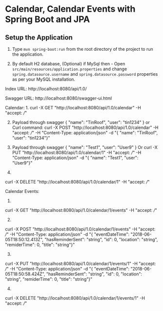# Calendar, Calendar Events with Spring Boot and JPA

## Setup the Application

1. Type `mvn spring-boot:run` from the root directory of the project to run the application.

2. By default H2 database, (Optional) if MySql then - Open `src/main/resources/application.properties` and change `spring.datasource.username` and `spring.datasource.password` properties as per your MySQL installation.

Index URL: 
http://localhost:8080/api/1.0/

Swagger URL:
http://localhost:8080/swagger-ui.html

Calendar:
1.
curl -X GET "http://localhost:8080/api/1.0/calendar" -H "accept: */*"


2. Payload through swagger
{
  "name": "TinRoof",
  "user": "tin1234"
}
or Curl command:
curl -X POST "http://localhost:8080/api/1.0/calendar" -H "accept: */*" -H "Content-Type: application/json" -d "{ \"name\": \"TinRoof\", \"user\": \"tin1234\"}"

3. Payload through swagger
{
  "name": "Test1",
  "user": "User9"
}
Or 
curl -X PUT "http://localhost:8080/api/1.0/calendar/1" -H "accept: */*" -H "Content-Type: application/json" -d "{ \"name\": \"Test1\", \"user\": \"User9\"}"

4.
curl -X DELETE "http://localhost:8080/api/1.0/calendar/1" -H "accept: */*"

Calendar Events:

1.
curl -X GET "http://localhost:8080/api/1.0/calendar/1/events" -H "accept: */*"

2.
curl -X POST "http://localhost:8080/api/1.0/calendar/1/events" -H "accept: */*" -H "Content-Type: application/json" -d "{ \"eventDateTime\": \"2018-06-05T18:50:12.413Z\", \"hasReminderSent\": \"string\", \"id\": 0, \"location\": \"string\", \"remiderTime\": 0, \"title\": \"string\"}"

3.
curl -X PUT "http://localhost:8080/api/1.0/calendar/1/events/1" -H "accept: */*" -H "Content-Type: application/json" -d "{ \"eventDateTime\": \"2018-06-05T18:50:58.424Z\", \"hasReminderSent\": \"string\", \"id\": 0, \"location\": \"string\", \"remiderTime\": 0, \"title\": \"string\"}"

4.
curl -X DELETE "http://localhost:8080/api/1.0/calendar/1/events/1" -H "accept: */*"

